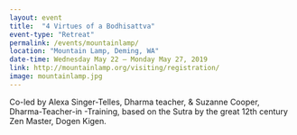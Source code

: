 ```yaml
---
layout: event
title:  "4 Virtues of a Bodhisattva"
event-type: "Retreat"
permalink: /events/mountainlamp/
location: "Mountain Lamp, Deming, WA"
date-time: Wednesday May 22 – Monday May 27, 2019
link: http://mountainlamp.org/visiting/registration/
image: mountainlamp.jpg
---
```


Co-led by Alexa Singer-Telles, Dharma teacher, & Suzanne Cooper, Dharma-Teacher-in -Training, based on the Sutra by the great 12th century Zen Master, Dogen Kigen.
